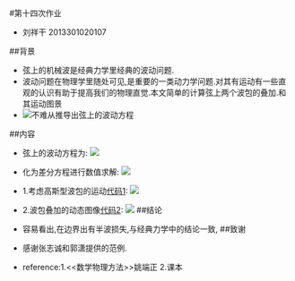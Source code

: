 #第十四次作业
- 刘祥干 2013301020107

##背景
- 弦上的机械波是经典力学里经典的波动问题.
- 波动问题在物理学里随处可见,是重要的一类动力学问题.对其有运动有一些直观的认识有助于提高我们的物理直觉.本文简单的计算弦上两个波包的叠加.和其运动图景
- ![](https://github.com/computationalphysics2013301020107/computationalphysics_N2013301020107/blob/master/chapter6/%E5%9B%BE%E7%89%871.png)不难从推导出弦上的波动方程

##内容
- 弦上的波动方程为:
                 ![](https://github.com/computationalphysics2013301020107/computationalphysics_N2013301020107/blob/master/chapter6/%E6%96%B9%E7%A8%8B1.png)

- 化为差分方程进行数值求解:
                 ![](https://github.com/computationalphysics2013301020107/computationalphysics_N2013301020107/blob/master/chapter6/%E6%96%B9%E7%A8%8B2.png)
                 
- 1.考虑高斯型波包的运动[代码1](https://github.com/computationalphysics2013301020107/computationalphysics_N2013301020107/blob/master/chapter6/14.3.py):
                 ![](https://github.com/computationalphysics2013301020107/computationalphysics_N2013301020107/blob/master/chapter6/14.3.png)
            
- 2.波包叠加的动态图像[代码2](https://github.com/computationalphysics2013301020107/computationalphysics_N2013301020107/blob/master/chapter6/14.1.py):
                 ![](https://github.com/computationalphysics2013301020107/computationalphysics_N2013301020107/blob/master/chapter6/14.1.gif)
##结论
- 容易看出,在边界出有半波损失,与经典力学中的结论一致,
##致谢
- 感谢张志诚和郭潇提供的范例.
- reference:1.<<数学物理方法>>姚端正
            2.课本
